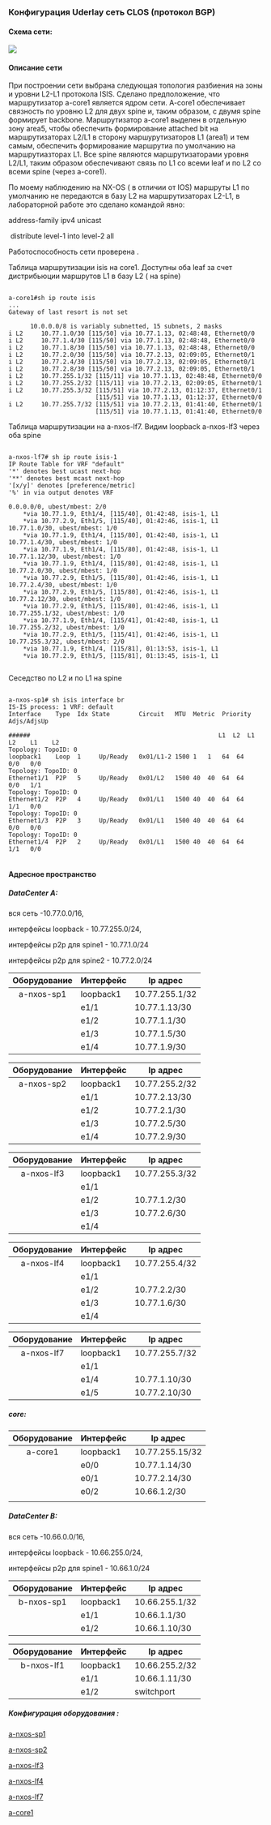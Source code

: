 ### 					  						Конфигурация Uderlay сеть СLOS  (протокол BGP)	



#### Схема сети:

![](https://github.com/dmn111/otus1/blob/master/underlay%20bgp/%D0%A1%D1%85%D0%B5%D0%BC%D0%B0%20BGP%20%D0%B4%D0%BB%D1%8F%20underlay%20%D1%81%D0%B5%D1%82%D0%B8%20CLOS.PNG)

#### Описание сети

При построении сети выбрана следующая топология  разбиения на зоны и уровни  L2-L1 протокола ISIS. Сделано предположение, что маршрутизатор  a-core1 является ядром сети.  A-core1 обеспечивает  связность по уровню L2  для двух spine и, таким образом,  с двумя spine формирует backbone.  Маршрутизатор a-core1 выделен в отдельную зону area5, чтобы обеспечить формирование attached bit на маршрутизаторах L2/L1  в сторону маршурутизаторов L1 (areа1) и тем самым, обеспечить формирование маршрутиа по умолчанию на маршрутиазторах L1. Все spine  являются маршрутизаторами уровня L2/L1, таким образом обеспечивают связь по L1 со всеми  leaf и по L2 cо всеми spine (через a-core1).

По моему наблюдению на  NX-OS  ( в отличии от IOS) маршруты L1 по умолчанию не  передаются в базу L2  на маршрутизаторах L2-L1, в лабораторной работе это сделано  командой явно:

   address-family ipv4 unicast

​    distribute level-1 into level-2 all

Работоспособность сети проверена .

Таблица маршрутизации isis на сore1.  Доступны  оба leaf за счет дистрибьюции маршрутов L1 в базу L2 ( на spine)
<pre><code>
a-core1#sh ip route isis
...
Gateway of last resort is not set

      10.0.0.0/8 is variably subnetted, 15 subnets, 2 masks
i L2     10.77.1.0/30 [115/50] via 10.77.1.13, 02:48:48, Ethernet0/0
i L2     10.77.1.4/30 [115/50] via 10.77.1.13, 02:48:48, Ethernet0/0
i L2     10.77.1.8/30 [115/50] via 10.77.1.13, 02:48:48, Ethernet0/0
i L2     10.77.2.0/30 [115/50] via 10.77.2.13, 02:09:05, Ethernet0/1
i L2     10.77.2.4/30 [115/50] via 10.77.2.13, 02:09:05, Ethernet0/1
i L2     10.77.2.8/30 [115/50] via 10.77.2.13, 02:09:05, Ethernet0/1
i L2     10.77.255.1/32 [115/11] via 10.77.1.13, 02:48:48, Ethernet0/0
i L2     10.77.255.2/32 [115/11] via 10.77.2.13, 02:09:05, Ethernet0/1
i L2     10.77.255.3/32 [115/51] via 10.77.2.13, 01:12:37, Ethernet0/1
                        [115/51] via 10.77.1.13, 01:12:37, Ethernet0/0
i L2     10.77.255.7/32 [115/51] via 10.77.2.13, 01:41:40, Ethernet0/1
                        [115/51] via 10.77.1.13, 01:41:40, Ethernet0/0
</code></pre>

Таблица маршрутизации на  a-nxos-lf7.  Видим loopback  a-nxos-lf3  через оба spine

<pre><code>
a-nxos-lf7# sh ip route isis-1
IP Route Table for VRF "default"
'*' denotes best ucast next-hop
'**' denotes best mcast next-hop
'[x/y]' denotes [preference/metric]
'%<string>' in via output denotes VRF <string>

0.0.0.0/0, ubest/mbest: 2/0
    *via 10.77.1.9, Eth1/4, [115/40], 01:42:48, isis-1, L1
    *via 10.77.2.9, Eth1/5, [115/40], 01:42:46, isis-1, L1
10.77.1.0/30, ubest/mbest: 1/0
    *via 10.77.1.9, Eth1/4, [115/80], 01:42:48, isis-1, L1
10.77.1.4/30, ubest/mbest: 1/0
    *via 10.77.1.9, Eth1/4, [115/80], 01:42:48, isis-1, L1
10.77.1.12/30, ubest/mbest: 1/0
    *via 10.77.1.9, Eth1/4, [115/80], 01:42:48, isis-1, L1
10.77.2.0/30, ubest/mbest: 1/0
    *via 10.77.2.9, Eth1/5, [115/80], 01:42:46, isis-1, L1
10.77.2.4/30, ubest/mbest: 1/0
    *via 10.77.2.9, Eth1/5, [115/80], 01:42:46, isis-1, L1
10.77.2.12/30, ubest/mbest: 1/0
    *via 10.77.2.9, Eth1/5, [115/80], 01:42:46, isis-1, L1
10.77.255.1/32, ubest/mbest: 1/0
    *via 10.77.1.9, Eth1/4, [115/41], 01:42:48, isis-1, L1
10.77.255.2/32, ubest/mbest: 1/0
    *via 10.77.2.9, Eth1/5, [115/41], 01:42:46, isis-1, L1
10.77.255.3/32, ubest/mbest: 2/0
    *via 10.77.1.9, Eth1/4, [115/81], 01:13:53, isis-1, L1
    *via 10.77.2.9, Eth1/5, [115/81], 01:13:45, isis-1, L1

</code></pre>

Сеседство по L2  и по L1 на spine

<pre><code>
a-nxos-sp1# sh isis interface br
IS-IS process: 1 VRF: default
Interface    Type  Idx State        Circuit   MTU  Metric  Priority  Adjs/AdjsUp

######                                                    L1  L2  L1  L2    L1    L2
Topology: TopoID: 0
loopback1    Loop  1     Up/Ready   0x01/L1-2 1500 1   1   64  64    0/0   0/0
Topology: TopoID: 0
Ethernet1/1  P2P   5     Up/Ready   0x01/L2   1500 40  40  64  64    0/0   1/1
Topology: TopoID: 0
Ethernet1/2  P2P   4     Up/Ready   0x01/L1   1500 40  40  64  64    1/1   0/0
Topology: TopoID: 0
Ethernet1/3  P2P   3     Up/Ready   0x01/L1   1500 40  40  64  64    0/0   0/0
Topology: TopoID: 0
Ethernet1/4  P2P   2     Up/Ready   0x01/L1   1500 40  40  64  64    1/1   0/0

</code></pre>



#### Адресное пространство

##### DataCenter A:   

вся сеть -10.77.0.0/16,   

интерфейсы loopback  - 10.77.255.0/24, 

интерфейсы p2p  для spine1  - 10.77.1.0/24 

интерфейсы p2p  для spine2  - 10.77.2.0/24 

| Оборудование | Интерфейс | Ip адрес       |
| :----------: | --------- | -------------- |
|  a-nxos-sp1  | loopback1 | 10.77.255.1/32 |
|              | e1/1      | 10.77.1.13/30  |
|              | e1/2      | 10.77.1.1/30   |
|              | e1/3      | 10.77.1.5/30   |
|              | e1/4      | 10.77.1.9/30   |


| Оборудование | Интерфейс | Ip адрес       |
| :----------: | --------- | -------------- |
|  a-nxos-sp2  | loopback1 | 10.77.255.2/32 |
|              | e1/1      | 10.77.2.13/30  |
|              | e1/2      | 10.77.2.1/30   |
|              | e1/3      | 10.77.2.5/30   |
|              | e1/4      | 10.77.2.9/30   |

| Оборудование | Интерфейс | Ip адрес       |
| :----------: | --------- | -------------- |
|  a-nxos-lf3  | loopback1 | 10.77.255.3/32 |
|              | e1/1      |                |
|              | e1/2      | 10.77.1.2/30   |
|              | e1/3      | 10.77.2.6/30   |
|              | e1/4      |                |

| Оборудование | Интерфейс | Ip адрес       |
| :----------: | --------- | -------------- |
|  a-nxos-lf4  | loopback1 | 10.77.255.4/32 |
|              | e1/1      |                |
|              | e1/2      | 10.77.2.2/30   |
|              | e1/3      | 10.77.1.6/30   |
|              | e1/4      |                |

| Оборудование | Интерфейс | Ip адрес       |
| :----------: | --------- | -------------- |
|  a-nxos-lf7  | loopback1 | 10.77.255.7/32 |
|              | e1/1      |                |
|              | e1/4      | 10.77.1.10/30  |
|              | e1/5      | 10.77.2.10/30  |

##### core: 

| Оборудование | Интерфейс | Ip адрес        |
| :----------: | --------- | --------------- |
|   a-core1    | loopback1 | 10.77.255.15/32 |
|              | e0/0      | 10.77.1.14/30   |
|              | e0/1      | 10.77.2.14/30   |
|              | e0/2      | 10.66.1.2/30    |
|              |           |                 |

##### DataCenter  B:   

вся сеть -10.66.0.0/16, 

интерфейсы loopback  - 10.66.255.0/24, 

интерфейсы p2p  для spine1 - 10.66.1.0/24 

| Оборудование | Интерфейс | Ip адрес       |
| :----------: | --------- | -------------- |
|  b-nxos-sp1  | loopback1 | 10.66.255.1/32 |
|              | e1/1      | 10.66.1.1/30   |
|              | e1/2      | 10.66.1.10/30  |

| Оборудование | Интерфейс | Ip адрес       |
| :----------: | --------- | -------------- |
|  b-nxos-lf1  | loopback1 | 10.66.255.2/32 |
|              | e1/1      | 10.66.1.11/30  |
|              | e1/2      | switchport     |



##### Конфигурация оборудования :

[a-nxos-sp1](https://github.com/dmn111/otus1/blob/master/underlay%20bgp/a-nxos-sp1.conf.md)

[a-nxos-sp2](https://github.com/dmn111/otus1/blob/master/underlay%20bgp/a-nxos-sp2.conf.md)

[a-nxos-lf3](https://github.com/dmn111/otus1/blob/master/underlay%20bgp/a-nxos-lf3.conf.md)

[a-nxos-lf4](https://github.com/dmn111/otus1/blob/master/underlay%20bgp/a-nxos-lf4.conf.md)

[a-nxos-lf7](https://github.com/dmn111/otus1/blob/master/underlay%20bgp/a-nxos-lf7.conf.md)

[a-core1](https://github.com/dmn111/otus1/blob/master/underlay%20bgp/a-core1.conf.md)
